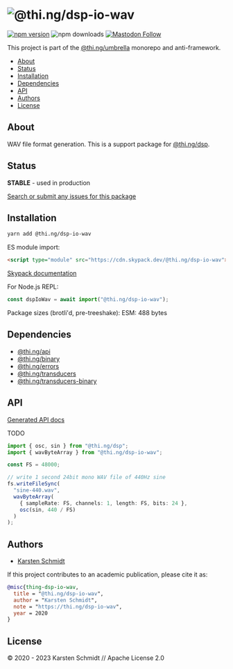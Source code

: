 <!-- This file is generated - DO NOT EDIT! -->
<!-- Please see: https://github.com/thi-ng/umbrella/blob/develop/CONTRIBUTING.md#changes-to-readme-files -->

# ![@thi.ng/dsp-io-wav](https://media.thi.ng/umbrella/banners-20230807/thing-dsp-io-wav.svg?f591b28a)

[![npm version](https://img.shields.io/npm/v/@thi.ng/dsp-io-wav.svg)](https://www.npmjs.com/package/@thi.ng/dsp-io-wav)
![npm downloads](https://img.shields.io/npm/dm/@thi.ng/dsp-io-wav.svg)
[![Mastodon Follow](https://img.shields.io/mastodon/follow/109331703950160316?domain=https%3A%2F%2Fmastodon.thi.ng&style=social)](https://mastodon.thi.ng/@toxi)

This project is part of the
[@thi.ng/umbrella](https://github.com/thi-ng/umbrella/) monorepo and anti-framework.

- [About](#about)
- [Status](#status)
- [Installation](#installation)
- [Dependencies](#dependencies)
- [API](#api)
- [Authors](#authors)
- [License](#license)

## About

WAV file format generation. This is a support package for [@thi.ng/dsp](https://github.com/thi-ng/umbrella/tree/develop/packages/dsp).

## Status

**STABLE** - used in production

[Search or submit any issues for this package](https://github.com/thi-ng/umbrella/issues?q=%5Bdsp-io-wav%5D+in%3Atitle)

## Installation

```bash
yarn add @thi.ng/dsp-io-wav
```

ES module import:

```html
<script type="module" src="https://cdn.skypack.dev/@thi.ng/dsp-io-wav"></script>
```

[Skypack documentation](https://docs.skypack.dev/)

For Node.js REPL:

```js
const dspIoWav = await import("@thi.ng/dsp-io-wav");
```

Package sizes (brotli'd, pre-treeshake): ESM: 488 bytes

## Dependencies

- [@thi.ng/api](https://github.com/thi-ng/umbrella/tree/develop/packages/api)
- [@thi.ng/binary](https://github.com/thi-ng/umbrella/tree/develop/packages/binary)
- [@thi.ng/errors](https://github.com/thi-ng/umbrella/tree/develop/packages/errors)
- [@thi.ng/transducers](https://github.com/thi-ng/umbrella/tree/develop/packages/transducers)
- [@thi.ng/transducers-binary](https://github.com/thi-ng/umbrella/tree/develop/packages/transducers-binary)

## API

[Generated API docs](https://docs.thi.ng/umbrella/dsp-io-wav/)

TODO

```ts
import { osc, sin } from "@thi.ng/dsp";
import { wavByteArray } from "@thi.ng/dsp-io-wav";

const FS = 48000;

// write 1 second 24bit mono WAV file of 440Hz sine
fs.writeFileSync(
  "sine-440.wav",
  wavByteArray(
    { sampleRate: FS, channels: 1, length: FS, bits: 24 },
    osc(sin, 440 / FS)
  )
);
```

## Authors

- [Karsten Schmidt](https://thi.ng)

If this project contributes to an academic publication, please cite it as:

```bibtex
@misc{thing-dsp-io-wav,
  title = "@thi.ng/dsp-io-wav",
  author = "Karsten Schmidt",
  note = "https://thi.ng/dsp-io-wav",
  year = 2020
}
```

## License

&copy; 2020 - 2023 Karsten Schmidt // Apache License 2.0
